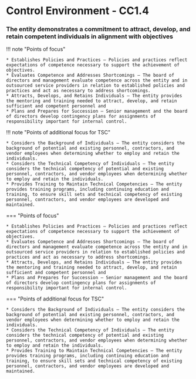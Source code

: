 #  Control Environment - CC1.4

### The entity demonstrates a commitment to attract, develop, and retain competent individuals in alignment with objectives

!!! note "Points of focus"

    * Establishes Policies and Practices — Policies and practices reflect expectations of competence necessary to support the achievement of objectives.
    * Evaluates Competence and Addresses Shortcomings — The board of directors and management evaluate competence across the entity and in outsourced service providers in relation to established policies and practices and act as necessary to address shortcomings.
    * Attracts, Develops, and Retains Individuals — The entity provides the mentoring and training needed to attract, develop, and retain sufficient and competent personnel and
    * Plans and Prepares for Succession — Senior management and the board of directors develop contingency plans for assignments of responsibility important for internal control.

!!! note "Points of additional focus for TSC"

    * Considers the Background of Individuals — The entity considers the background of potential and existing personnel, contractors, and vendor employees when determining whether to employ and retain the individuals.
    * Considers the Technical Competency of Individuals — The entity considers the technical competency of potential and existing personnel, contractors, and vendor employees when determining whether to employ and retain the individuals.
    * Provides Training to Maintain Technical Competencies — The entity provides training programs, including continuing education and training, to ensure skill sets and technical competency of existing personnel, contractors, and vendor employees are developed and maintained.
    
    
=== "Points of focus"

    * Establishes Policies and Practices — Policies and practices reflect expectations of competence necessary to support the achievement of objectives.
    * Evaluates Competence and Addresses Shortcomings — The board of directors and management evaluate competence across the entity and in outsourced service providers in relation to established policies and practices and act as necessary to address shortcomings.
    * Attracts, Develops, and Retains Individuals — The entity provides the mentoring and training needed to attract, develop, and retain sufficient and competent personnel and
    * Plans and Prepares for Succession — Senior management and the board of directors develop contingency plans for assignments of responsibility important for internal control.
    

=== "Points of additional focus for TSC"

    * Considers the Background of Individuals — The entity considers the background of potential and existing personnel, contractors, and vendor employees when determining whether to employ and retain the individuals.
    * Considers the Technical Competency of Individuals — The entity considers the technical competency of potential and existing personnel, contractors, and vendor employees when determining whether to employ and retain the individuals.
    * Provides Training to Maintain Technical Competencies — The entity provides training programs, including continuing education and training, to ensure skill sets and technical competency of existing personnel, contractors, and vendor employees are developed and maintained.
    

